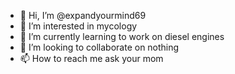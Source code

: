- 👋 Hi, I’m @expandyourmind69
- 👀 I’m interested in mycology
- 🌱 I’m currently learning to work on diesel engines
- 💞️ I’m looking to collaborate on nothing
- 📫 How to reach me ask your mom

<!---
expandyourmind69/expandyourmind69 is a ✨ special ✨ repository because its `README.md` (this file) appears on your GitHub profile.
You can click the Preview link to take a look at your changes.
--->
